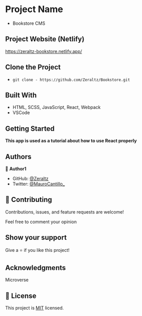 # Project Name

- Bookstore CMS

## Project Website (Netlify)

https://zeraltz-bookstore.netlify.app/

## Clone the Project

- `git clone - https://github.com/Zeraltz/Bookstore.git`

## Built With

- HTML, SCSS, JavaScript, React, Webpack
- VSCode

## Getting Started

**This app is used as a tutorial about how to use React properly**

## Authors

👤 **Author1**

- GitHub: [@Zeraltz](https://github.com/Zeraltz)
- Twitter: [@MauroCantillo\_](https://twitter.com/MauroCantillo_)

## 🤝 Contributing

Contributions, issues, and feature requests are welcome!

Feel free to comment your opinion

## Show your support

Give a ⭐️ if you like this project!

## Acknowledgments

Microverse

## 📝 License

This project is [MIT](/LICENSE) licensed.
